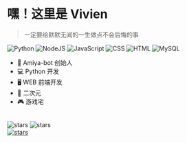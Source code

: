 # 嘿！这里是 Vivien

> 一定要给默默无闻的一生做点不会后悔的事

<img alt="Python" src="https://img.shields.io/badge/Python%20-%2314354C.svg?logo=python&logoColor=white">
<img alt="NodeJS" src="https://img.shields.io/badge/Node.js%20-%2343853D.svg?logo=node.js&logoColor=white">
<img alt="JavaScript" src="https://img.shields.io/badge/JavaScript%20-%23F7DF1E.svg?logo=javascript&logoColor=black">
<img alt="CSS" src="https://img.shields.io/badge/CSS%20-%231572B6.svg?logo=css3&logoColor=white">
<img alt="HTML" src="https://img.shields.io/badge/HTML%20-%23E34F26.svg?logo=html5&logoColor=white">
<img alt="MySQL" src="https://img.shields.io/badge/MySQL-%2300f.svg?logo=mysql&logoColor=white">
<br>

- 🐰 Amiya-bot 创始人
- 💻 Python 开发
- 🖥 WEB 前端开发
- 🌸 二次元
- 🎮 游戏宅

<br>
<img alt="stars"
     src="https://github-readme-stats.vercel.app/api?username=vivien8261&show_icons=true&theme=material-palenight">
<img alt="stars"
     src="https://github-readme-stats.anuraghazra1.vercel.app/api/top-langs/?username=vivien8261&layout=compact&theme=material-palenight">
<br>
<a href="https://github.com/vivien8261/Amiya-Bot" target="_blank">
    <img alt="stars"
         src="https://github-readme-stats.anuraghazra1.vercel.app/api/pin/?username=vivien8261&repo=Amiya-bot&theme=material-palenight"/>
</a>
